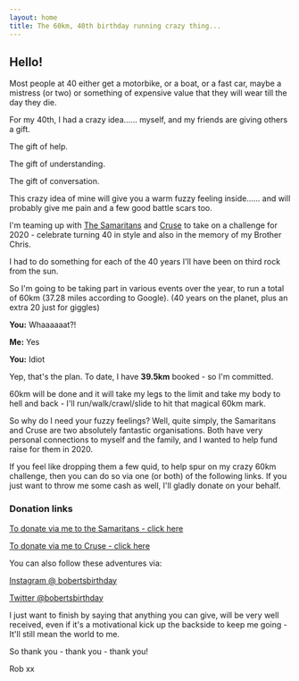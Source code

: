 ```yaml
---
layout: home
title: The 60km, 40th birthday running crazy thing...
---
```


## Hello!

Most people at 40 either get a motorbike, or a boat, or a fast car, maybe a mistress (or two) or something of expensive value that they will wear till the day they die.

For my 40th, I had a crazy idea...... myself, and my friends are giving others a gift.

The gift of help.

The gift of understanding.

The gift of conversation.

This crazy idea of mine will give you a warm fuzzy feeling inside...... and will probably give me pain and a few good battle scars too.

I'm teaming up with [The Samaritans](https://www.samaritans.org) and [Cruse](https://www.cruse.org.uk) to take on a challenge for 2020 -  celebrate turning 40 in style and also in the memory of my Brother Chris.

I had to do something for each of the 40 years I'll have been on third rock from the sun.

So I'm going to be taking part in various events over the year, to run a total of 60km (37.28 miles according to Google). (40 years on the planet, plus an extra 20 just for giggles)

**You:** Whaaaaaat?!

**Me:** Yes

**You:** Idiot

Yep, that's the plan. To date, I have **39.5km** booked - so I'm committed.

60km will be done and it will take my legs to the limit and take my body to hell and back - I'll run/walk/crawl/slide to hit that magical 60km mark.

So why do I need your fuzzy feelings? Well, quite simply, the Samaritans and Cruse are two absolutely fantastic organisations. Both have very personal connections to myself and the family, and I wanted to help fund raise for them in 2020.

If you feel like dropping them a few quid, to help spur on my crazy 60km challenge, then you can do so via one (or both) of the following links. If you just want to throw me some cash as well, I'll gladly donate on your behalf.

### Donation links

[To donate via me to the Samaritans - click here](https://www.justgiving.com/fundraising/skeddy-samaritans)

[To donate via me to Cruse - click here](https://www.justgiving.com/fundraising/skeddy-cruse)

You can also follow these adventures via:

[Instagram @ bobertsbirthday](https://www.instagram.com/bobertsbirthday)

[Twitter @bobertsbirthday](https://twitter.com/BobertsBirthday)

<i class="fa fa-facebook-square"></i>

I just want to finish by saying that anything you can give, will be very well received, even if it's a motivational kick up the backside to keep me going - It'll still mean the world to me.

So thank you - thank you - thank you!

Rob xx
